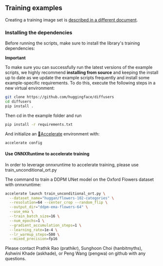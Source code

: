 ## Training examples

Creating a training image set is [described in a different document](https://huggingface.co/docs/datasets/image_process#image-datasets).

### Installing the dependencies

Before running the scripts, make sure to install the library's training dependencies:

**Important**

To make sure you can successfully run the latest versions of the example scripts, we highly recommend **installing from source** and keeping the install up to date as we update the example scripts frequently and install some example-specific requirements. To do this, execute the following steps in a new virtual environment:
```bash
git clone https://github.com/huggingface/diffusers
cd diffusers
pip install .
```

Then cd in the example folder  and run
```bash
pip install -r requirements.txt
```


And initialize an [🤗Accelerate](https://github.com/huggingface/accelerate/) environment with:

```bash
accelerate config
```

#### Use ONNXRuntime to accelerate training

In order to leverage onnxruntime to accelerate training, please use train_unconditional_ort.py

The command to train a DDPM UNet model on the Oxford Flowers dataset with onnxruntime:

```bash
accelerate launch train_unconditional_ort.py \
  --dataset_name="huggan/flowers-102-categories" \
  --resolution=64 --center_crop --random_flip \
  --output_dir="ddpm-ema-flowers-64" \
  --use_ema \
  --train_batch_size=16 \
  --num_epochs=1 \
  --gradient_accumulation_steps=1 \
  --learning_rate=1e-4 \
  --lr_warmup_steps=500 \
  --mixed_precision=fp16
  ```

Please contact Prathik Rao (prathikr), Sunghoon Choi (hanbitmyths), Ashwini Khade (askhade), or Peng Wang (pengwa) on github with any questions.
